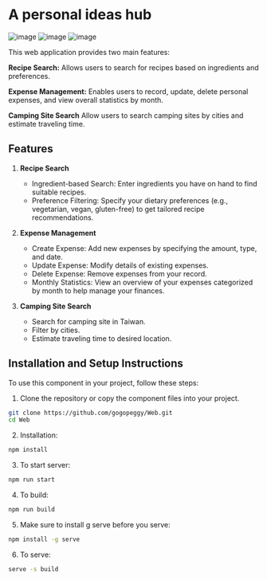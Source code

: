 # A personal ideas hub
![image](https://github.com/user-attachments/assets/720fddc7-2847-44b6-9166-31ba53db62ce)
![image](https://github.com/user-attachments/assets/800756bd-591a-4907-a7be-064683f98428)
![image](https://github.com/user-attachments/assets/db474421-60ed-4315-a8c0-1d00ce6425b9)

This web application provides two main features:

**Recipe Search:** Allows users to search for recipes based on ingredients and preferences.

**Expense Management:** Enables users to record, update, delete personal expenses, and view overall statistics by month.

**Camping Site Search** Allow users to search camping sites by cities and estimate traveling time.

## Features
1. **Recipe Search**
    - Ingredient-based Search: Enter ingredients you have on hand to find suitable recipes.
    - Preference Filtering: Specify your dietary preferences (e.g., vegetarian, vegan, gluten-free) to get tailored recipe recommendations.

2. **Expense Management**
   - Create Expense: Add new expenses by specifying the amount, type, and date.
   - Update Expense: Modify details of existing expenses.
   - Delete Expense: Remove expenses from your record.
   - Monthly Statistics: View an overview of your expenses categorized by month to help manage your finances.
3. **Camping Site Search**
   - Search for camping site in Taiwan.
   - Filter by cities.
   - Estimate traveling time to desired location.

## Installation and Setup Instructions
To use this component in your project, follow these steps:
1. Clone the repository or copy the component files into your project.
```bash
git clone https://github.com/gogopeggy/Web.git
cd Web
```
2. Installation:
```bash
npm install
```
3. To start server:
```bash
npm run start
```
4. To build:
 ```bash
npm run build
```
5. Make sure to install g serve before you serve:
 ```bash
npm install -g serve
```
6. To serve:
 ```bash
serve -s build
```

